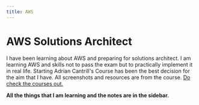 ```yaml
---
title: AWS
---
```


# AWS Solutions Architect

I have been learning about AWS and preparing for solutions architect. I am learning AWS and skills not to pass the exam but to practically implement it in real life. Starting Adrian Cantrill's Course has been the best decision for the aim that I have. All screenshots and resources are from the course. [Do check the courses out.](https://learn.cantrill.io)

**All the things that I am learning and the notes are in the sidebar.**
